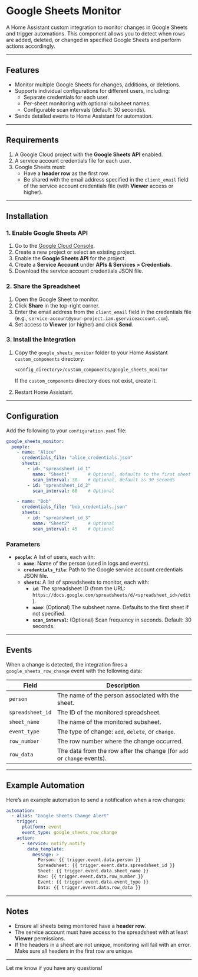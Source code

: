 
# Google Sheets Monitor

A Home Assistant custom integration to monitor changes in Google Sheets and trigger automations. This component allows you to detect when rows are added, deleted, or changed in specified Google Sheets and perform actions accordingly.

---

## Features

- Monitor multiple Google Sheets for changes, additions, or deletions.
- Supports individual configurations for different users, including:
  - Separate credentials for each user.
  - Per-sheet monitoring with optional subsheet names.
  - Configurable scan intervals (default: 30 seconds).
- Sends detailed events to Home Assistant for automation.

---

## Requirements

1. A Google Cloud project with the **Google Sheets API** enabled.
2. A service account credentials file for each user.
3. Google Sheets must:
   - Have a **header row** as the first row.
   - Be shared with the email address specified in the `client_email` field of the service account credentials file (with **Viewer** access or higher).

---

## Installation

### 1. Enable Google Sheets API
1. Go to the [Google Cloud Console](https://console.cloud.google.com/).
2. Create a new project or select an existing project.
3. Enable the **Google Sheets API** for the project.
4. Create a **Service Account** under **APIs & Services > Credentials**.
5. Download the service account credentials JSON file.

### 2. Share the Spreadsheet
1. Open the Google Sheet to monitor.
2. Click **Share** in the top-right corner.
3. Enter the email address from the `client_email` field in the credentials file (e.g., `service-account@your-project.iam.gserviceaccount.com`).
4. Set access to **Viewer** (or higher) and click **Send**.

### 3. Install the Integration
1. Copy the `google_sheets_monitor` folder to your Home Assistant `custom_components` directory:
   ```
   <config_directory>/custom_components/google_sheets_monitor
   ```
   If the `custom_components` directory does not exist, create it.

2. Restart Home Assistant.

---

## Configuration

Add the following to your `configuration.yaml` file:

```yaml
google_sheets_monitor:
  people:
    - name: "Alice"
      credentials_file: "alice_credentials.json"
      sheets:
        - id: "spreadsheet_id_1"
          name: "Sheet1"       # Optional, defaults to the first sheet
          scan_interval: 30    # Optional, default is 30 seconds
        - id: "spreadsheet_id_2"
          scan_interval: 60    # Optional

    - name: "Bob"
      credentials_file: "bob_credentials.json"
      sheets:
        - id: "spreadsheet_id_3"
          name: "Sheet2"       # Optional
          scan_interval: 45    # Optional
```

### Parameters

- **`people`**: A list of users, each with:
  - **`name`**: Name of the person (used in logs and events).
  - **`credentials_file`**: Path to the Google service account credentials JSON file.
  - **`sheets`**: A list of spreadsheets to monitor, each with:
    - **`id`**: The spreadsheet ID (from the URL: `https://docs.google.com/spreadsheets/d/<spreadsheet_id>/edit`).
    - **`name`**: (Optional) The subsheet name. Defaults to the first sheet if not specified.
    - **`scan_interval`**: (Optional) Scan frequency in seconds. Default: 30 seconds.

---

## Events

When a change is detected, the integration fires a `google_sheets_row_change` event with the following data:

| Field               | Description                                                                 |
|---------------------|-----------------------------------------------------------------------------|
| `person`            | The name of the person associated with the sheet.                         |
| `spreadsheet_id`    | The ID of the monitored spreadsheet.                                       |
| `sheet_name`        | The name of the monitored subsheet.                                        |
| `event_type`        | The type of change: `add`, `delete`, or `change`.                         |
| `row_number`        | The row number where the change occurred.                                 |
| `row_data`          | The data from the row after the change (for `add` or `change` events).    |

---

## Example Automation

Here’s an example automation to send a notification when a row changes:

```yaml
automation:
  - alias: "Google Sheets Change Alert"
    trigger:
      platform: event
      event_type: google_sheets_row_change
    action:
      - service: notify.notify
        data_template:
          message: >
            Person: {{ trigger.event.data.person }}
            Spreadsheet: {{ trigger.event.data.spreadsheet_id }}
            Sheet: {{ trigger.event.data.sheet_name }}
            Row: {{ trigger.event.data.row_number }}
            Event: {{ trigger.event.data.event_type }}
            Data: {{ trigger.event.data.row_data }}
```

---

## Notes

- Ensure all sheets being monitored have a **header row**.
- The service account must have access to the spreadsheet with at least **Viewer** permissions.
- If the headers in a sheet are not unique, monitoring will fail with an error. Make sure all headers in the first row are unique.

---

Let me know if you have any questions!

